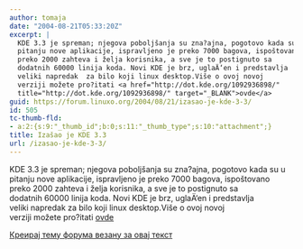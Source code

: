 ```yaml
---
author: tomaja
date: "2004-08-21T05:33:20Z"
excerpt: |
  KDE 3.3 je spreman; njegova poboljšanja su zna?ajna, pogotovo kada su u
  pitanju nove aplikacije, ispravljeno je preko 7000 bagova, ispoštovano
  preko 2000 zahteva i želja korisnika, a sve je to postignuto sa
  dodatnih 60000 linija koda. Novi KDE je brz, uglaÄ‘en i predstavlja
  veliki napredak  za bilo koji linux desktop.Više o ovoj novoj
  verziji možete pro?itati <a href="http://dot.kde.org/1092936898/"
  title="http://dot.kde.org/1092936898/" target="_BLANK">ovde</a>
guid: https://forum.linuxo.org/2004/08/21/izasao-je-kde-3-3/
id: 505
tc-thumb-fld:
- a:2:{s:9:"_thumb_id";b:0;s:11:"_thumb_type";s:10:"attachment";}
title: Izašao je KDE 3.3
url: /izasao-je-kde-3-3/
---
```

KDE 3.3 je spreman; njegova poboljšanja su zna?ajna, pogotovo kada su u  
pitanju nove aplikacije, ispravljeno je preko 7000 bagova, ispoštovano  
preko 2000 zahteva i želja korisnika, a sve je to postignuto sa  
dodatnih 60000 linija koda. Novi KDE je brz, uglaÄ‘en i predstavlja  
veliki napredak za bilo koji linux desktop.Više o ovoj novoj  
verziji možete pro?itati <a href="http://dot.kde.org/1092936898/"
title="http://dot.kde.org/1092936898/" target="_BLANK">ovde</a><!--break-->

[Креирај тему форума везану за овај текст](https://linuxo.org/nova-tema-na-forumu/?se_pid=505)